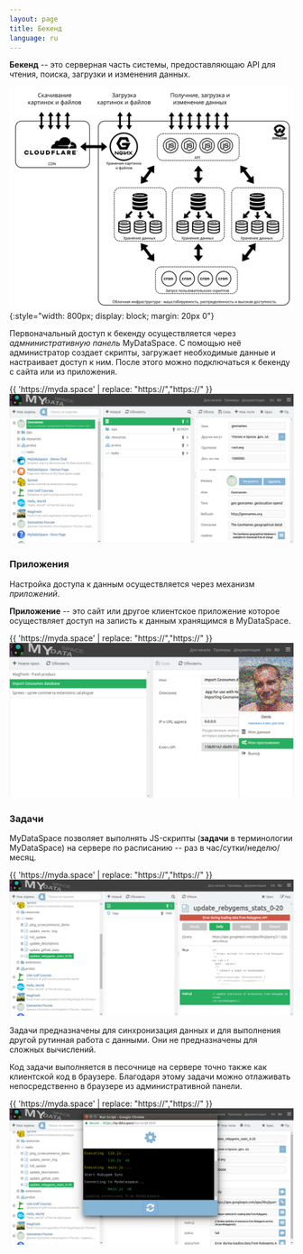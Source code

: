 ```yaml
---
layout: page
title: Бекенд
language: ru
---
```

**Бекенд** -- это серверная часть системы, предоставляющаю API для чтения, поиска, загрузки и изменения данных.

![Backend schema](/images/docs/backend/backend-schema-ru.svg){:style="width: 800px; display: block; margin: 20px 0"}

Первоначальный доступ к бекенду осуществляется через *адмнинистративную панель* MyDataSpace.
С помощью неё администратор создает скрипты, загружает необходимые данные и настраивает доступ к ним.
После этого можно подключаться к бекенду с сайта или из приложения.

<div class="safari" style="width: 900px; max-width: 100%">
  <div class="safari__header">
      <div class="safari__buttons">
        <div class="safari__button safari__button--red"></div>
        <div class="safari__button safari__button--orange"></div>
        <div class="safari__button safari__button--green"></div>
      </div>
    <div class="safari__address_bar">
      <div class="safari__url">{{ 'https://myda.space' | replace: "https://","<span class='safari__url__https'>https://</span>" }}</div>
    </div>
  </div>
  <img class="safari__img" src="/images/docs/backend/admin-panel-ru.png" />
</div>

### Приложения

Настройка доступа к данным осуществляется через механизм *приложений*.

**Приложение** -- это сайт или другое клиентское приложение которое осуществляет доступ на записть к данным
хранящимся в MyDataSpace.

<div class="safari" style="width: 900px; max-width: 100%">
  <div class="safari__header">
      <div class="safari__buttons">
        <div class="safari__button safari__button--red"></div>
        <div class="safari__button safari__button--orange"></div>
        <div class="safari__button safari__button--green"></div>
      </div>
    <div class="safari__address_bar">
      <div class="safari__url">{{ 'https://myda.space' | replace: "https://","<span class='safari__url__https'>https://</span>" }}</div>
    </div>
  </div>
  <img class="safari__img" src="/images/docs/backend/admin-panel-apps-ru.png" />
</div>

### Задачи

MyDataSpace позволяет выполнять JS-скрипты (**задачи** в терминологии MyDataSpace) на сервере по
расписанию -- раз в час/сутки/неделю/месяц.

<div class="safari" style="width: 900px; max-width: 100%">
  <div class="safari__header">
      <div class="safari__buttons">
        <div class="safari__button safari__button--red"></div>
        <div class="safari__button safari__button--orange"></div>
        <div class="safari__button safari__button--green"></div>
      </div>
    <div class="safari__address_bar">
      <div class="safari__url">{{ 'https://myda.space' | replace: "https://","<span class='safari__url__https'>https://</span>" }}</div>
    </div>
  </div>
  <img class="safari__img" src="/images/docs/backend/tasks-ru.png" />
</div>

Задачи предназначены для синхронизация данных и для выполнения другой рутинная работа с данными. Они
не предназначены для сложных вычислений.

Код задачи выполняется в песочнице на сервере точно также как клиентской код в браузере. Благодаря этому
задачи можно отлаживать непосредственно в браузере из административной панели.

<div class="safari" style="width: 900px; max-width: 100%">
  <div class="safari__header">
      <div class="safari__buttons">
        <div class="safari__button safari__button--red"></div>
        <div class="safari__button safari__button--orange"></div>
        <div class="safari__button safari__button--green"></div>
      </div>
    <div class="safari__address_bar">
      <div class="safari__url">{{ 'https://myda.space' | replace: "https://","<span class='safari__url__https'>https://</span>" }}</div>
    </div>
  </div>
  <img class="safari__img" src="/images/docs/backend/tasks-debug-ru.png" />
</div>
